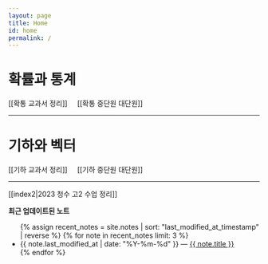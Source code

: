```yaml
---
layout: page
title: Home
id: home
permalink: /
---
```


# 확률과 통계

[[확통 교과서 정리]] &nbsp;&nbsp;&nbsp;&nbsp;[[확통 중단원 대단원]]

---
# 기하와 벡터

[[기하 교과서 정리]] &nbsp;&nbsp;&nbsp;&nbsp;[[기하 중단원 대단원]]

---

[[index2|2023 청수 고2 수업 정리]]

<strong>최근 업데이트된 노트</strong>

<ul>
  {% assign recent_notes = site.notes | sort: "last_modified_at_timestamp" | reverse %}
  {% for note in recent_notes limit: 3 %}
    <li>
      {{ note.last_modified_at | date: "%Y-%m-%d" }} — <a class="internal-link" href="{{ note.url }}">{{ note.title }}</a>
    </li>
  {% endfor %}
</ul>

<style>
  .wrapper {
    max-width: 46em;
  }
</style>
